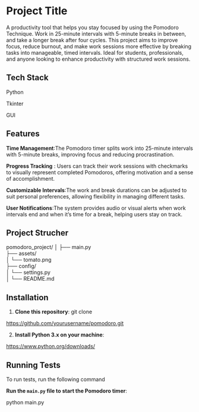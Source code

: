 
# Project Title

A productivity tool that helps you stay focused by using the Pomodoro Technique. Work in 25-minute intervals with 5-minute breaks in between, and take a longer break after four cycles. This project aims to improve focus, reduce burnout, and make work sessions more effective by breaking tasks into manageable, timed intervals. Ideal for students, professionals, and anyone looking to enhance productivity with structured work sessions.


## Tech Stack

Python

Tkinter

GUI


## Features

**Time Management**:The Pomodoro timer splits work into 25-minute intervals with 5-minute breaks, improving focus and reducing procrastination.

**Progress Tracking** : Users can track their work sessions with checkmarks to visually represent completed Pomodoros, offering motivation and a sense of accomplishment.

**Customizable Intervals**:The work and break durations can be adjusted to suit personal preferences, allowing flexibility in managing different tasks.

**User Notifications**:The system provides audio or visual alerts when work intervals end and when it’s time for a break, helping users stay on track.


## Project Strucher

pomodoro_project/
│
├── main.py                
├── assets/                
│   └── tomato.png   
├── config/               
│   └── settings.py        
│
└── README.md              

## Installation

1. **Clone this repository**:
git clone 

https://github.com/yourusername/pomodoro.git

2. **Install Python 3.x on your machine**:

https://www.python.org/downloads/


## Running Tests

To run tests, run the following command

 **Run the `main.py` file to start the Pomodoro timer**:

python main.py
